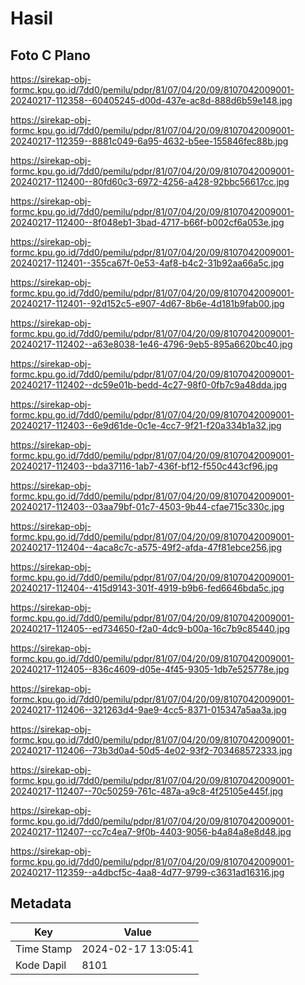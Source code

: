 # Hasil

## Foto C Plano

https://sirekap-obj-formc.kpu.go.id/7dd0/pemilu/pdpr/81/07/04/20/09/8107042009001-20240217-112358--60405245-d00d-437e-ac8d-888d6b59e148.jpg

https://sirekap-obj-formc.kpu.go.id/7dd0/pemilu/pdpr/81/07/04/20/09/8107042009001-20240217-112359--8881c049-6a95-4632-b5ee-155846fec88b.jpg

https://sirekap-obj-formc.kpu.go.id/7dd0/pemilu/pdpr/81/07/04/20/09/8107042009001-20240217-112400--80fd60c3-6972-4256-a428-92bbc56617cc.jpg

https://sirekap-obj-formc.kpu.go.id/7dd0/pemilu/pdpr/81/07/04/20/09/8107042009001-20240217-112400--8f048eb1-3bad-4717-b66f-b002cf6a053e.jpg

https://sirekap-obj-formc.kpu.go.id/7dd0/pemilu/pdpr/81/07/04/20/09/8107042009001-20240217-112401--355ca67f-0e53-4af8-b4c2-31b92aa66a5c.jpg

https://sirekap-obj-formc.kpu.go.id/7dd0/pemilu/pdpr/81/07/04/20/09/8107042009001-20240217-112401--92d152c5-e907-4d67-8b6e-4d181b9fab00.jpg

https://sirekap-obj-formc.kpu.go.id/7dd0/pemilu/pdpr/81/07/04/20/09/8107042009001-20240217-112402--a63e8038-1e46-4796-9eb5-895a6620bc40.jpg

https://sirekap-obj-formc.kpu.go.id/7dd0/pemilu/pdpr/81/07/04/20/09/8107042009001-20240217-112402--dc59e01b-bedd-4c27-98f0-0fb7c9a48dda.jpg

https://sirekap-obj-formc.kpu.go.id/7dd0/pemilu/pdpr/81/07/04/20/09/8107042009001-20240217-112403--6e9d61de-0c1e-4cc7-9f21-f20a334b1a32.jpg

https://sirekap-obj-formc.kpu.go.id/7dd0/pemilu/pdpr/81/07/04/20/09/8107042009001-20240217-112403--bda37116-1ab7-436f-bf12-f550c443cf96.jpg

https://sirekap-obj-formc.kpu.go.id/7dd0/pemilu/pdpr/81/07/04/20/09/8107042009001-20240217-112403--03aa79bf-01c7-4503-9b44-cfae715c330c.jpg

https://sirekap-obj-formc.kpu.go.id/7dd0/pemilu/pdpr/81/07/04/20/09/8107042009001-20240217-112404--4aca8c7c-a575-49f2-afda-47f81ebce256.jpg

https://sirekap-obj-formc.kpu.go.id/7dd0/pemilu/pdpr/81/07/04/20/09/8107042009001-20240217-112404--415d9143-301f-4919-b9b6-fed6646bda5c.jpg

https://sirekap-obj-formc.kpu.go.id/7dd0/pemilu/pdpr/81/07/04/20/09/8107042009001-20240217-112405--ed734650-f2a0-4dc9-b00a-16c7b9c85440.jpg

https://sirekap-obj-formc.kpu.go.id/7dd0/pemilu/pdpr/81/07/04/20/09/8107042009001-20240217-112405--836c4609-d05e-4f45-9305-1db7e525778e.jpg

https://sirekap-obj-formc.kpu.go.id/7dd0/pemilu/pdpr/81/07/04/20/09/8107042009001-20240217-112406--321263d4-9ae9-4cc5-8371-015347a5aa3a.jpg

https://sirekap-obj-formc.kpu.go.id/7dd0/pemilu/pdpr/81/07/04/20/09/8107042009001-20240217-112406--73b3d0a4-50d5-4e02-93f2-703468572333.jpg

https://sirekap-obj-formc.kpu.go.id/7dd0/pemilu/pdpr/81/07/04/20/09/8107042009001-20240217-112407--70c50259-761c-487a-a9c8-4f25105e445f.jpg

https://sirekap-obj-formc.kpu.go.id/7dd0/pemilu/pdpr/81/07/04/20/09/8107042009001-20240217-112407--cc7c4ea7-9f0b-4403-9056-b4a84a8e8d48.jpg

https://sirekap-obj-formc.kpu.go.id/7dd0/pemilu/pdpr/81/07/04/20/09/8107042009001-20240217-112359--a4dbcf5c-4aa8-4d77-9799-c3631ad16316.jpg


## Metadata

| Key        | Value               |
| ---------- | ------------------- |
| Time Stamp | 2024-02-17 13:05:41 |
| Kode Dapil | 8101                |



